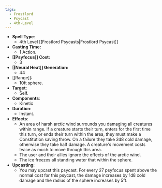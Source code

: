 ```yaml
---
tags:
  - Frostlord
  - Psycast
  - 4th-Level
---
```

- **Spell Type**:
	- 4th Level [[Frostlord Psycasts|Frostlord Psycast]]
- **Casting Time:**
	- 1 Action.
- **[[Psyfocus]] Cost:**
	- 3
- **[[Neural Heat]] Generation:**
	- 44
- [[Range]]:
	- 10ft sphere.
- **Target**:
	- Self.
- **Components**:
	- Kinetic
- **Duration**:
	- Instant.
- **Effects**:
	- An area of harsh arctic wind surrounds you damaging all creatures within range. If a creature starts their turn, enters for the first time this turn, or ends their turn within the area, they must make a Constitution saving throw. On a failure they take 3d8 cold damage, otherwise they take half damage. A creature's movement costs twice as much to move through this area.
	- The user and their allies ignore the effects of the arctic wind.
	- The ice freezes all standing water that within the sphere.
- **Upcasting**:
	- You may upcast this psycast. For every 27 psyfocus spent above the normal cost for this psycast, the damage increases by 1d8 cold damage and the radius of the sphere increases by 5ft.

